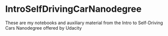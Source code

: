 # IntroSelfDrivingCarNanodegree
These are my notebooks and auxiliary material from the Intro to Self-Driving Cars Nanodegree offered by Udacity
